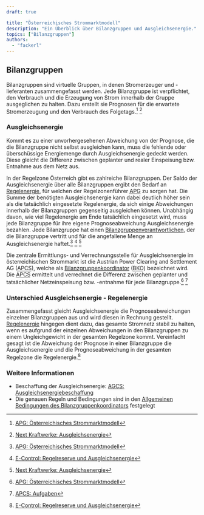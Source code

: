 ```yaml
---
draft: true

title: "Österreichisches Strommarktmodell"
description: "Ein Überblick über Bilanzgruppen und Ausgleichsenergie."
topics: ["Bilanzgruppen"]
authors:
  - "fackerl"
---
```


<!-- Nummerierung überarbeiten -->
<!-- S. 1 festlegen (EOM?) -->

## Bilanzgruppen

Bilanzgruppen sind virtuelle Gruppen, in denen Stromerzeuger und -lieferanten zusammengefasst werden. Jede Bilanzgruppe ist verpflichtet, den Verbrauch und die Erzeugung von Strom innerhalb der Gruppe ausgeglichen zu halten. Dazu erstellt sie Prognosen für die erwartete Stromerzeugung und den Verbrauch des Folgetags.[^1] [^3]

### Ausgleichsenergie

Kommt es zu einer unvorhergesehenen Abweichung von der Prognose, die die Bilanzgruppe nicht selbst ausgleichen kann, muss die fehlende oder überschüssige Energiemenge durch Ausgleichsenergie gedeckt werden. Diese gleicht die Differenz zwischen geplanter und realer Einspeisung bzw. Entnahme aus dem Netz aus.

In der Regelzone Österreich gibt es zahlreiche Bilanzgruppen. Der Saldo der Ausgleichsenergie über alle Bilanzgruppen ergibt den Bedarf an [Regelenergie](./wissen/regelenergie/index.md), für welchen der Regelzonenführer <abbr title="Austrian Power Grid">APG</abbr> zu sorgen hat. Die Summe der benötigten Ausgleichsenergie kann dabei deutlich höher sein als die tatsächlich eingesetzte Regelenergie, da sich einige Abweichungen innerhalb der Bilanzgruppen gegenseitig ausgleichen können. Unabhängig davon, wie viel Regelenergie am Ende tatsächlich eingesetzt wird, muss jede Bilanzgruppe für ihre eigene Prognoseabweichung Ausgleichsenergie bezahlen. Jede Bilanzgruppe hat einen [Bilanzgruppenverantwortlichen](./wissen/akteure/index.md), der die Bilanzgruppe vertritt und für die angefallene Menge an Ausgleichsenergie haftet.[^1] [^2] [^3]

Die zentrale Ermittlungs- und Verrechnungsstelle für Ausgleichsenergie im österreichischen Strommarkt ist die Austrian Power Clearing and Settlement AG (<abbr title="Austrian Power Clearing and Settlement">APCS</abbr>), welche als [Bilanzgruppenkoordinator](./wissen/akteure/index.md) (<abbr title="Bilanzgruppenkoordinator">BKO</abbr>) bezeichnet wird. Die <abbr title="Austrian Power Clearing and Settlement">APCS</abbr> ermittelt und verrechnet die Differenz zwischen geplanter und tatsächlicher Netzeinspeisung bzw. -entnahme für jede Bilanzgruppe.[^1] [^4]

### Unterschied Ausgleichsenergie - Regelenergie

Zusammengefasst gleicht Ausgleichsenergie die Prognoseabweichungen einzelner Bilanzgruppen aus und wird diesen in Rechnung gestellt. [Regelenergie](./wissen/regelenergie/index.md) hingegen dient dazu, das gesamte Stromnetz stabil zu halten, wenn es aufgrund der einzelnen Abweichungen in den Bilanzgruppen zu einem Ungleichgewicht in der gesamten Regelzone kommt. Vereinfacht gesagt ist die Abweichung der Prognose in einer Bilanzgruppe die Ausgleichsenergie und die Prognoseabweichung in der gesamten Regelzone die Regelenergie.[^2]

### Weitere Informationen

- Beschaffung der Ausgleichsenergie: [AGCS: Ausgleichsenergiebeschaffung](https://www.agcs.at/de/ausgleichsenergie)
- Die genauen Regeln und Bedingungen sind in den [Allgemeinen Bedingungen des Bilanzgruppenkoordinators](https://www.apcs.at/de/regelwerk/marktregeln/aktuelle_version) festgelegt

<!-- Link zu Übersicht welche Bilanzgruppen es gibt wäre nice -->

[^1]: [APG: Österreichisches Strommarktmodell](https://markt.apg.at/strommarkt/oesterreichisches-strommarktmodell/)
[^2]: [E-Control: Regelreserve und Ausgleichsenergie](https://www.e-control.at/marktteilnehmer/strom/strommarkt/regelreserve-und-ausgleichsenergie)
[^3]: [Next Kraftwerke: Ausgleichsenergie](https://www.next-kraftwerke.at/wissen/ausgleichsenergie)
[^4]: [APCS: Aufgaben](https://www.apcs.at/de/aufgaben)
